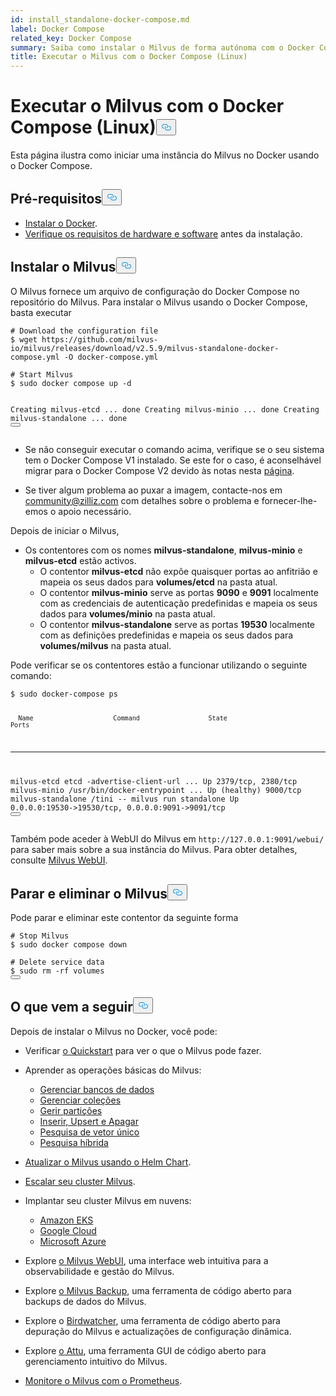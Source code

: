 ```yaml
---
id: install_standalone-docker-compose.md
label: Docker Compose
related_key: Docker Compose
summary: Saiba como instalar o Milvus de forma autónoma com o Docker Compose.
title: Executar o Milvus com o Docker Compose (Linux)
---
```

<h1 id="Run-Milvus-with-Docker-Compose-Linux" class="common-anchor-header">Executar o Milvus com o Docker Compose (Linux)<button data-href="#Run-Milvus-with-Docker-Compose-Linux" class="anchor-icon" translate="no">
      <svg translate="no"
        aria-hidden="true"
        focusable="false"
        height="20"
        version="1.1"
        viewBox="0 0 16 16"
        width="16"
      >
        <path
          fill="#0092E4"
          fill-rule="evenodd"
          d="M4 9h1v1H4c-1.5 0-3-1.69-3-3.5S2.55 3 4 3h4c1.45 0 3 1.69 3 3.5 0 1.41-.91 2.72-2 3.25V8.59c.58-.45 1-1.27 1-2.09C10 5.22 8.98 4 8 4H4c-.98 0-2 1.22-2 2.5S3 9 4 9zm9-3h-1v1h1c1 0 2 1.22 2 2.5S13.98 12 13 12H9c-.98 0-2-1.22-2-2.5 0-.83.42-1.64 1-2.09V6.25c-1.09.53-2 1.84-2 3.25C6 11.31 7.55 13 9 13h4c1.45 0 3-1.69 3-3.5S14.5 6 13 6z"
        ></path>
      </svg>
    </button></h1><p>Esta página ilustra como iniciar uma instância do Milvus no Docker usando o Docker Compose.</p>
<h2 id="Prerequisites" class="common-anchor-header">Pré-requisitos<button data-href="#Prerequisites" class="anchor-icon" translate="no">
      <svg translate="no"
        aria-hidden="true"
        focusable="false"
        height="20"
        version="1.1"
        viewBox="0 0 16 16"
        width="16"
      >
        <path
          fill="#0092E4"
          fill-rule="evenodd"
          d="M4 9h1v1H4c-1.5 0-3-1.69-3-3.5S2.55 3 4 3h4c1.45 0 3 1.69 3 3.5 0 1.41-.91 2.72-2 3.25V8.59c.58-.45 1-1.27 1-2.09C10 5.22 8.98 4 8 4H4c-.98 0-2 1.22-2 2.5S3 9 4 9zm9-3h-1v1h1c1 0 2 1.22 2 2.5S13.98 12 13 12H9c-.98 0-2-1.22-2-2.5 0-.83.42-1.64 1-2.09V6.25c-1.09.53-2 1.84-2 3.25C6 11.31 7.55 13 9 13h4c1.45 0 3-1.69 3-3.5S14.5 6 13 6z"
        ></path>
      </svg>
    </button></h2><ul>
<li><a href="https://docs.docker.com/get-docker/">Instalar o Docker</a>.</li>
<li><a href="/docs/pt/prerequisite-docker.md">Verifique os requisitos de hardware e software</a> antes da instalação.</li>
</ul>
<h2 id="Install-Milvus" class="common-anchor-header">Instalar o Milvus<button data-href="#Install-Milvus" class="anchor-icon" translate="no">
      <svg translate="no"
        aria-hidden="true"
        focusable="false"
        height="20"
        version="1.1"
        viewBox="0 0 16 16"
        width="16"
      >
        <path
          fill="#0092E4"
          fill-rule="evenodd"
          d="M4 9h1v1H4c-1.5 0-3-1.69-3-3.5S2.55 3 4 3h4c1.45 0 3 1.69 3 3.5 0 1.41-.91 2.72-2 3.25V8.59c.58-.45 1-1.27 1-2.09C10 5.22 8.98 4 8 4H4c-.98 0-2 1.22-2 2.5S3 9 4 9zm9-3h-1v1h1c1 0 2 1.22 2 2.5S13.98 12 13 12H9c-.98 0-2-1.22-2-2.5 0-.83.42-1.64 1-2.09V6.25c-1.09.53-2 1.84-2 3.25C6 11.31 7.55 13 9 13h4c1.45 0 3-1.69 3-3.5S14.5 6 13 6z"
        ></path>
      </svg>
    </button></h2><p>O Milvus fornece um arquivo de configuração do Docker Compose no repositório do Milvus. Para instalar o Milvus usando o Docker Compose, basta executar</p>
<pre><code translate="no" class="language-shell"><span class="hljs-meta prompt_"># </span><span class="language-bash">Download the configuration file</span>
<span class="hljs-meta prompt_">$ </span><span class="language-bash">wget https://github.com/milvus-io/milvus/releases/download/v2.5.9/milvus-standalone-docker-compose.yml -O docker-compose.yml</span>
<span class="hljs-meta prompt_">
# </span><span class="language-bash">Start Milvus</span>
<span class="hljs-meta prompt_">$ </span><span class="language-bash"><span class="hljs-built_in">sudo</span> docker compose up -d</span>

Creating milvus-etcd  ... done
Creating milvus-minio ... done
Creating milvus-standalone ... done
<button class="copy-code-btn"></button></code></pre>
<div class="alert note">
<ul>
<li><p>Se não conseguir executar o comando acima, verifique se o seu sistema tem o Docker Compose V1 instalado. Se este for o caso, é aconselhável migrar para o Docker Compose V2 devido às notas nesta <a href="https://docs.docker.com/compose/">página</a>.</p></li>
<li><p>Se tiver algum problema ao puxar a imagem, contacte-nos em <a href="mailto:community@zilliz.com">community@zilliz.com</a> com detalhes sobre o problema e fornecer-lhe-emos o apoio necessário.</p></li>
</ul>
</div>
<p>Depois de iniciar o Milvus,</p>
<ul>
<li>Os contentores com os nomes <strong>milvus-standalone</strong>, <strong>milvus-minio</strong> e <strong>milvus-etcd</strong> estão activos.<ul>
<li>O contentor <strong>milvus-etcd</strong> não expõe quaisquer portas ao anfitrião e mapeia os seus dados para <strong>volumes/etcd</strong> na pasta atual.</li>
<li>O contentor <strong>milvus-minio</strong> serve as portas <strong>9090</strong> e <strong>9091</strong> localmente com as credenciais de autenticação predefinidas e mapeia os seus dados para <strong>volumes/minio</strong> na pasta atual.</li>
<li>O contentor <strong>milvus-standalone</strong> serve as portas <strong>19530</strong> localmente com as definições predefinidas e mapeia os seus dados para <strong>volumes/milvus</strong> na pasta atual.</li>
</ul></li>
</ul>
<p>Pode verificar se os contentores estão a funcionar utilizando o seguinte comando:</p>
<pre><code translate="no" class="language-shell"><span class="hljs-meta prompt_">$ </span><span class="language-bash"><span class="hljs-built_in">sudo</span> docker-compose ps</span>

      Name                     Command                  State                            Ports
--------------------------------------------------------------------------------------------------------------------
milvus-etcd         etcd -advertise-client-url ...   Up             2379/tcp, 2380/tcp
milvus-minio        /usr/bin/docker-entrypoint ...   Up (healthy)   9000/tcp
milvus-standalone   /tini -- milvus run standalone   Up             0.0.0.0:19530-&gt;19530/tcp, 0.0.0.0:9091-&gt;9091/tcp
<button class="copy-code-btn"></button></code></pre>
<p>Também pode aceder à WebUI do Milvus em <code translate="no">http://127.0.0.1:9091/webui/</code> para saber mais sobre a sua instância do Milvus. Para obter detalhes, consulte <a href="/docs/pt/milvus-webui.md">Milvus WebUI</a>.</p>
<h2 id="Stop-and-delete-Milvus" class="common-anchor-header">Parar e eliminar o Milvus<button data-href="#Stop-and-delete-Milvus" class="anchor-icon" translate="no">
      <svg translate="no"
        aria-hidden="true"
        focusable="false"
        height="20"
        version="1.1"
        viewBox="0 0 16 16"
        width="16"
      >
        <path
          fill="#0092E4"
          fill-rule="evenodd"
          d="M4 9h1v1H4c-1.5 0-3-1.69-3-3.5S2.55 3 4 3h4c1.45 0 3 1.69 3 3.5 0 1.41-.91 2.72-2 3.25V8.59c.58-.45 1-1.27 1-2.09C10 5.22 8.98 4 8 4H4c-.98 0-2 1.22-2 2.5S3 9 4 9zm9-3h-1v1h1c1 0 2 1.22 2 2.5S13.98 12 13 12H9c-.98 0-2-1.22-2-2.5 0-.83.42-1.64 1-2.09V6.25c-1.09.53-2 1.84-2 3.25C6 11.31 7.55 13 9 13h4c1.45 0 3-1.69 3-3.5S14.5 6 13 6z"
        ></path>
      </svg>
    </button></h2><p>Pode parar e eliminar este contentor da seguinte forma</p>
<pre><code translate="no" class="language-shell"><span class="hljs-meta prompt_"># </span><span class="language-bash">Stop Milvus</span>
<span class="hljs-meta prompt_">$ </span><span class="language-bash"><span class="hljs-built_in">sudo</span> docker compose down</span>
<span class="hljs-meta prompt_">
# </span><span class="language-bash">Delete service data</span>
<span class="hljs-meta prompt_">$ </span><span class="language-bash"><span class="hljs-built_in">sudo</span> <span class="hljs-built_in">rm</span> -rf volumes</span>
<button class="copy-code-btn"></button></code></pre>
<h2 id="Whats-next" class="common-anchor-header">O que vem a seguir<button data-href="#Whats-next" class="anchor-icon" translate="no">
      <svg translate="no"
        aria-hidden="true"
        focusable="false"
        height="20"
        version="1.1"
        viewBox="0 0 16 16"
        width="16"
      >
        <path
          fill="#0092E4"
          fill-rule="evenodd"
          d="M4 9h1v1H4c-1.5 0-3-1.69-3-3.5S2.55 3 4 3h4c1.45 0 3 1.69 3 3.5 0 1.41-.91 2.72-2 3.25V8.59c.58-.45 1-1.27 1-2.09C10 5.22 8.98 4 8 4H4c-.98 0-2 1.22-2 2.5S3 9 4 9zm9-3h-1v1h1c1 0 2 1.22 2 2.5S13.98 12 13 12H9c-.98 0-2-1.22-2-2.5 0-.83.42-1.64 1-2.09V6.25c-1.09.53-2 1.84-2 3.25C6 11.31 7.55 13 9 13h4c1.45 0 3-1.69 3-3.5S14.5 6 13 6z"
        ></path>
      </svg>
    </button></h2><p>Depois de instalar o Milvus no Docker, você pode:</p>
<ul>
<li><p>Verificar <a href="/docs/pt/quickstart.md">o Quickstart</a> para ver o que o Milvus pode fazer.</p></li>
<li><p>Aprender as operações básicas do Milvus:</p>
<ul>
<li><a href="/docs/pt/manage_databases.md">Gerenciar bancos de dados</a></li>
<li><a href="/docs/pt/manage-collections.md">Gerenciar coleções</a></li>
<li><a href="/docs/pt/manage-partitions.md">Gerir partições</a></li>
<li><a href="/docs/pt/insert-update-delete.md">Inserir, Upsert e Apagar</a></li>
<li><a href="/docs/pt/single-vector-search.md">Pesquisa de vetor único</a></li>
<li><a href="/docs/pt/multi-vector-search.md">Pesquisa híbrida</a></li>
</ul></li>
<li><p><a href="/docs/pt/upgrade_milvus_cluster-helm.md">Atualizar o Milvus usando o Helm Chart</a>.</p></li>
<li><p><a href="/docs/pt/scaleout.md">Escalar seu cluster Milvus</a>.</p></li>
<li><p>Implantar seu cluster Milvus em nuvens:</p>
<ul>
<li><a href="/docs/pt/eks.md">Amazon EKS</a></li>
<li><a href="/docs/pt/gcp.md">Google Cloud</a></li>
<li><a href="/docs/pt/azure.md">Microsoft Azure</a></li>
</ul></li>
<li><p>Explore <a href="/docs/pt/milvus-webui.md">o Milvus WebUI</a>, uma interface web intuitiva para a observabilidade e gestão do Milvus.</p></li>
<li><p>Explore <a href="/docs/pt/milvus_backup_overview.md">o Milvus Backup</a>, uma ferramenta de código aberto para backups de dados do Milvus.</p></li>
<li><p>Explore o <a href="/docs/pt/birdwatcher_overview.md">Birdwatcher</a>, uma ferramenta de código aberto para depuração do Milvus e actualizações de configuração dinâmica.</p></li>
<li><p>Explore <a href="https://github.com/zilliztech/attu">o Attu</a>, uma ferramenta GUI de código aberto para gerenciamento intuitivo do Milvus.</p></li>
<li><p><a href="/docs/pt/monitor.md">Monitore o Milvus com o Prometheus</a>.</p></li>
</ul>
